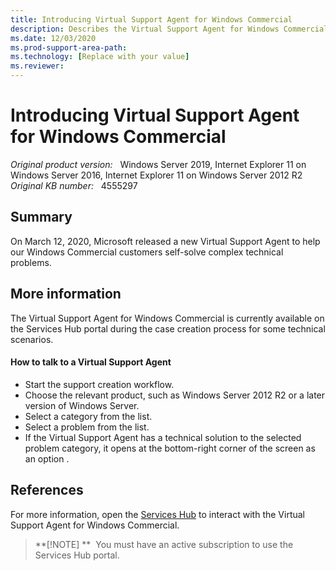 ```yaml
---
title: Introducing Virtual Support Agent for Windows Commercial
description: Describes the Virtual Support Agent for Windows Commercial that debuted on March 12, 2020.
ms.date: 12/03/2020
ms.prod-support-area-path: 
ms.technology: [Replace with your value]
ms.reviewer: 
---
```

# Introducing Virtual Support Agent for Windows Commercial

_Original product version:_ &nbsp; Windows Server 2019, Internet Explorer 11 on Windows Server 2016, Internet Explorer 11 on Windows Server 2012 R2  
_Original KB number:_ &nbsp; 4555297

## Summary

On March 12, 2020, Microsoft released a new Virtual Support Agent to help our Windows Commercial customers self-solve complex technical problems.

## More information

The Virtual Support Agent for Windows Commercial is currently available on the Services Hub portal during the case creation process for some technical scenarios. 

#### How to talk to a Virtual Support Agent 


- Start the support creation workflow. 
- Choose the relevant product, such as Windows Server 2012 R2 or a later version of Windows Server. 
- Select a category from the list. 
- Select a problem from the list. 
- If the Virtual Support Agent has a technical solution to the selected problem category, it opens at the bottom-right corner of the screen as an option . 

## References

For more information, open the [Services Hub](https://serviceshub.microsoft.com/) to interact with the Virtual Support Agent for Windows Commercial. 
 > **[!NOTE]
>**  You must have an active subscription to use the Services Hub portal.
